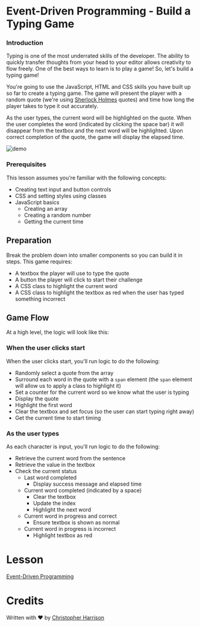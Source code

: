 # Event-Driven Programming - Build a Typing Game

### Introduction

Typing is one of the most underrated skills of the developer. The ability to quickly transfer thoughts from your head to your editor allows creativity to flow freely. One of the best ways to learn is to play a game! So, let's build a typing game!

You're going to use the JavaScript, HTML and CSS skills you have built up so far to create a typing game. The game will present the player with a random quote (we're using [Sherlock Holmes](https://en.wikipedia.org/wiki/Sherlock_Holmes) quotes) and time how long the player takes to type it out accurately.

As the user types, the current word will be highlighted on the quote. When the user completes the word (indicated by clicking the space bar) it will disappear from the textbox and the next word will be highlighted. Upon correct completion of the quote, the game will display the elapsed time.

![demo](../demo.gif)

### Prerequisites

This lesson assumes you're familiar with the following concepts:

- Creating text input and button controls
- CSS and setting styles using classes
- JavaScript basics
  - Creating an array
  - Creating a random number
  - Getting the current time

## Preparation

Break the problem down into smaller components so you can build it in steps. This game requires:

- A textbox the player will use to type the quote
- A button the player will click to start their challenge
- A CSS class to highlight the current word
- A CSS class to highlight the textbox as red when the user has typed something incorrect

## Game Flow

At a high level, the logic will look like this:

### When the user clicks start

When the user clicks start, you'll run logic to do the following:

- Randomly select a quote from the array
- Surround each word in the quote with a `span` element (the `span` element will allow us to apply a class to highlight it)
- Set a counter for the current word so we know what the user is typing
- Display the quote
- Highlight the first word
- Clear the textbox and set focus (so the user can start typing right away)
- Get the current time to start timing

### As the user types

As each character is input, you'll run logic to do the following:

- Retrieve the current word from the sentence
- Retrieve the value in the textbox
- Check the current status
  - Last word completed
    - Display success message and elapsed time
  - Current word completed (indicated by a space)
    - Clear the textbox
    - Update the index
    - Highlight the next word
  - Current word in progress and correct
    - Ensure textbox is shown as normal
  - Current word in progress is incorrect
    - Highlight textbox as red

# Lesson

[Event-Driven Programming](./javascript-events/README.md)

# Credits

Written with ♥️ by [Christopher Harrison](http://www.twitter.com/geektrainer)
